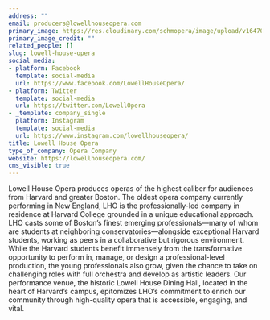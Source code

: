 ```yaml
---
address: ""
email: producers@lowellhouseopera.com
primary_image: https://res.cloudinary.com/schmopera/image/upload/v1647017397/media/2022/03/Logo_LowellHouseOpera_hvjupq.png
primary_image_credit: ""
related_people: []
slug: lowell-house-opera
social_media:
- platform: Facebook
  template: social-media
  url: https://www.facebook.com/LowellHouseOpera/
- platform: Twitter
  template: social-media
  url: https://twitter.com/LowellOpera
- _template: company_single
  platform: Instagram
  template: social-media
  url: https://www.instagram.com/lowellhouseopera/
title: Lowell House Opera
type_of_company: Opera Company
website: https://lowellhouseopera.com/
cms_visible: true
---
```

Lowell House Opera produces operas of the highest caliber for audiences from Harvard and greater Boston. The oldest opera company currently performing in New England, LHO is the professionally-led company in residence at Harvard College grounded in a unique educational approach. LHO casts some of Boston’s finest emerging professionals—many of whom are students at neighboring conservatories—alongside exceptional Harvard students, working as peers in a collaborative but rigorous environment. While the Harvard students benefit immensely from the transformative opportunity to perform in, manage, or design a professional-level production, the young professionals also grow, given the chance to take on challenging roles with full orchestra and develop as artistic leaders. Our performance venue, the historic Lowell House Dining Hall, located in the heart of Harvard’s campus, epitomizes LHO’s commitment to enrich our community through high-quality opera that is accessible, engaging, and vital.